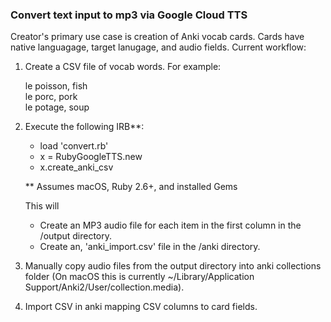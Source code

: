 ### Convert text input to mp3 via Google Cloud TTS

Creator's primary use case is creation of Anki vocab cards. Cards have native languagage, target lanugage, and audio fields. Current workflow:

1. Create a CSV file of vocab words. For example:

   le poisson, fish  
   le porc, pork  
   le potage, soup  

2. Execute the following IRB**:
   - load 'convert.rb'
   - x = RubyGoogleTTS.new
   - x.create_anki_csv
 
   ** Assumes macOS, Ruby 2.6+, and installed Gems

   This will 
   - Create an MP3 audio file for each item in the first column in the /output directory.
   - Create an, 'anki_import.csv' file in the /anki directory.


3. Manually copy audio files from the output directory into anki collections folder (On macOS this is currently ~/Library/Application Support/Anki2/User/collection.media).
4. Import CSV in anki mapping CSV columns to card fields.

